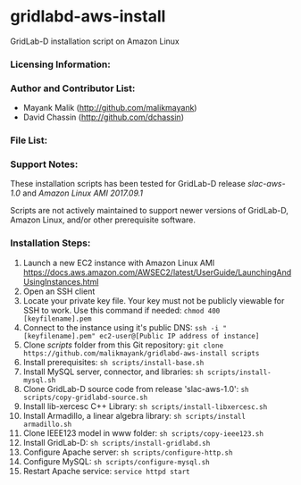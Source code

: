 # gridlabd-aws-install
GridLab-D installation script on Amazon Linux


### Licensing Information:

### Author and Contributor List:
* Mayank Malik (http://github.com/malikmayank)
* David Chassin (http://github.com/dchassin)

### File List:


### Support Notes:
These installation scripts has been tested for GridLab-D release *slac-aws-1.0* and *Amazon Linux AMI 2017.09.1*

Scripts are not actively maintained to support newer versions of GridLab-D, Amazon Linux, and/or other prerequisite software.

### Installation Steps:
1. Launch a new EC2 instance with Amazon Linux AMI
https://docs.aws.amazon.com/AWSEC2/latest/UserGuide/LaunchingAndUsingInstances.html
2. Open an SSH client
3. Locate your private key file. Your key must not be publicly viewable for SSH to work. Use this command if needed: `chmod 400 [keyfilename].pem`
4. Connect to the instance using it's public DNS:
`ssh -i "[keyfilename].pem" ec2-user@[Public IP address of instance]`
5. Clone *scripts* folder from this Git repository:
`git clone https://github.com/malikmayank/gridlabd-aws-install scripts`
6. Install prerequisites:
`sh scripts/install-base.sh`
7. Install MySQL server, connector, and libraries:
`sh scripts/install-mysql.sh`
8. Clone GridLab-D source code from release 'slac-aws-1.0':
`sh scripts/copy-gridlabd-source.sh`
9. Install lib-xercesc C++ Library:
`sh scripts/install-libxercesc.sh`
10. Install Armadillo, a linear algebra library:
`sh scripts/install armadillo.sh`
11. Clone IEEE123 model in www folder:
`sh scripts/copy-ieee123.sh`
12. Install GridLab-D:
`sh scripts/install-gridlabd.sh`
13. Configure Apache server:
`sh scripts/configure-http.sh`
14. Configure MySQL:
`sh scripts/configure-mysql.sh`
15. Restart Apache service:
`service httpd start`
